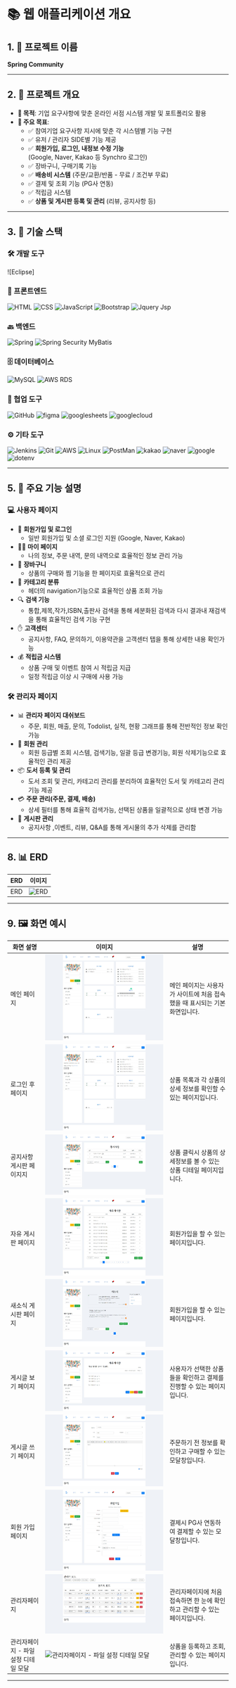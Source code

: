 # 📚 웹 애플리케이션 개요

## 1. 🚀 프로젝트 이름

**Spring Community**

---

## 2. 📖 프로젝트 개요

- **📌 목적**: 기업 요구사항에 맞춘 온라인 서점 시스템 개발 및 포트폴리오 활용
- **🎯 주요 목표**:
  - ✅ 참여기업 요구사항 지시에 맞춘 각 시스템별 기능 구현
  - ✅ 유저 / 관리자 SIDE별 기능 제공
  - ✅ **회원가입, 로그인, 내정보 수정 기능**  
    (Google, Naver, Kakao 등 Synchro 로그인)
  - ✅ 장바구니, 구매기록 기능
  - ✅ **배송비 시스템** (주문/교환/반품 - 무료 / 조건부 무료)
  - ✅ 결제 및 조회 기능 (PG사 연동)
  - ✅ 적립금 시스템
  - ✅ **상품 및 게시판 등록 및 관리** (리뷰, 공지사항 등)

---

## 3. 🔧 기술 스택

### 🛠️ 개발 도구

![Eclipse]

### 🎨 프론트엔드

![HTML](https://img.shields.io/badge/HTML-E34F26?logo=html5&logoColor=white) ![CSS](https://img.shields.io/badge/CSS-1572B6?logo=css3&logoColor=white) ![JavaScript](https://img.shields.io/badge/JavaScript-F7DF1E?logo=javascript&logoColor=black) ![Bootstrap](https://img.shields.io/badge/Bootstrap-7952B3?logo=bootstrap&logoColor=white) ![Jquery](https://img.shields.io/badge/jQuery-0769AD?style=flat-square&logo=jQuery&logoColor=white) Jsp

### 🔙 백엔드

![Spring](https://img.shields.io/badge/Spring-6DB33F?logo=spring&logoColor=white) ![Spring Security](https://img.shields.io/badge/Spring%20Security-6DB33F?logo=springsecurity&logoColor=white) MyBatis

### 🗄️ 데이터베이스

![MySQL](https://img.shields.io/badge/MySQL-4479A1?logo=mysql&logoColor=white) ![AWS RDS](https://img.shields.io/badge/AWS%20RDS-232F3E?logo=amazonaws&logoColor=white)

### 🤝 협업 도구

![GitHub](https://img.shields.io/badge/GitHub-181717?logo=github&logoColor=white) ![figma](https://img.shields.io/badge/figma-F24E1E?logo=figma&logoColor=black) ![googlesheets](https://img.shields.io/badge/googlesheets-34A853?logo=googlesheets&logoColor=white) ![googlecloud](https://img.shields.io/badge/googlecloud-4285F4?style=flat-square&logo=googlecloud&logoColor=white)

### ⚙️ 기타 도구

![Jenkins](https://img.shields.io/badge/Jenkins-D24939?logo=jenkins&logoColor=white) ![Git](https://img.shields.io/badge/Git-F05032?logo=git&logoColor=white) ![AWS](https://img.shields.io/badge/AWS-232F3E?logo=amazonaws&logoColor=white) ![Linux](https://img.shields.io/badge/Linux-FCC624?style=flat-square&logo=linux&logoColor=black) ![PostMan](https://img.shields.io/badge/Postman-FF6C37?style=flat-square&logo=Postman&logoColor=white) ![kakao](https://img.shields.io/badge/kakao%20API-FFCD00?style=flat-square&logo=kakao&logoColor=black) ![naver](https://img.shields.io/badge/naver%20API-03C75A?style=flat-square&logo=naver&logoColor=white) ![google](https://img.shields.io/badge/google%20API-4285F4?style=flat-square&logo=google&logoColor=white) ![dotenv](https://img.shields.io/badge/dotenv-ECD53F?logo=dotenv&logoColor=black)

---

## 5. 📜 주요 기능 설명

### 💻 사용자 페이지

- 🔑 **회원가입 및 로그인**
  - 일반 회원가입 및 소셜 로그인 지원 (Google, Naver, Kakao)
- 👩‍🦲 **마이 페이지**
  - 나의 정보, 주문 내역, 문의 내역으로 효율적인 정보 관리 가능
- 🛒 **장바구니**
  - 상품의 구매와 찜 기능을 한 페이지로 효율적으로 관리
- 📜 **카테고리 분류**
  - 헤더의 navigation기능으로 효율적인 상품 조회 가능
- 🔍 **검색 기능**
  - 통합,제목,작가,ISBN,출판사 검색을 통해 세분화된 검색과 다시 결과내 재검색을 통해 효율적인 검색 기능 구현
- ✋ **고객센터**
  - 공지사항, FAQ, 문의하기, 이용약관을 고객센터 탭을 통해 상세한 내용 확인가능
- 💰 **적립금 시스템**
  - 상품 구매 및 이벤트 참여 시 적립금 지급
  - 일정 적립금 이상 시 구매에 사용 가능

### 🛠 관리자 페이지

- 📊 **관리자 페이지 대쉬보드**
  - 주문, 회원, 매출, 문의, Todolist, 실적, 현황 그래프를 통해 전반적인 정보 확인 가능
- 🧑 **회원 관리**
  - 회원 등급별 조회 시스템, 검색기능, 일괄 등급 변경기능, 회원 삭제기능으로 효율적인 관리 제공
- 📦 **도서 등록 및 관리**
  - 도서 조회 및 관리, 카테고리 관리를 분리하여 효율적인 도서 및 카테고리 관리 기능 제공
- 💳 **주문 관리(주문, 결제, 배송)**
  - 상세 필터를 통해 효율적 검색가능, 선택된 상품을 일괄적으로 상태 변경 가능
- 📝 **게시판 관리**
  - 공지사항 ,이벤트, 리뷰, Q&A를 통해 게시물의 추가 삭제를 관리함

---

## 8. 📊 ERD

| ERD | 이미지                          |
| --- | ------------------------------- |
| ERD | ![ERD](./read.me.image/erd.png) |

---

## 9. 🖼️ 화면 예시

| 화면 설명                            | 이미지                                                                     | 설명                                                                       |
| ------------------------------------ | -------------------------------------------------------------------------- | -------------------------------------------------------------------------- |
| 메인 페이지                          | ![메인 페이지](./readme_image/00main.JPG)                                  | 메인 페이지는 사용자가 사이트에 처음 접속했을 때 표시되는 기본 화면입니다. |
| 로그인 후 페이지                     | ![로그인 후 페이지](./readme_image/06login.JPG)                            | 상품 목록과 각 상품의 상세 정보를 확인할 수 있는 페이지입니다.             |
| 공지사항 게시판 페이지지             | ![공지사항 게시판 페이지](./readme_image/03list.JPG)                       | 상품 클릭시 상품의 상세정보를 볼 수 있는 상품 디테일 페이지입니다.         |
| 자유 게시판 페이지                   | ![자유 게시판 페이지](./readme_image/04list2.JPG)                          | 회원가입을 할 수 있는 페이지입니다.                                        |
| 새소식 게시판 페이지                 | ![새소식 게시판 페이지](./readme_image/05list3.JPG)                        | 회원가입을 할 수 있는 페이지입니다.                                        |
| 게시글 보기 페이지                   | ![게시글 보기 페이지](./readme_image/01view.JPG)                           | 사용자가 선택한 상품들을 확인하고 결제를 진행할 수 있는 페이지입니다.      |
| 게시글 쓰기 페이지                   | ![게시글 쓰기 페이지](./readme_image/02write.JPG)                          | 주문하기 전 정보를 확인하고 구매할 수 있는 모달창입니다.                   |
| 회원 가입 페이지                     | ![회원 가입](./readme_image/register.JPG)                                  | 결제시 PG사 연동하여 결제할 수 있는 모달창입니다.                          |
| 관리자페이지                         | ![관리자페이지 - 대시보드](./readme_image/07admin.JPG)                     | 관리자페이지에 처음 접속하면 한 눈에 확인하고 관리할 수 있는 페이지입니다. |
| 관리자페이지 - 파일 설정 디테일 모달 | ![관리자페이지 - 파일 설정 디테일 모달](./read.me.image/08adminDetail.JPG) | 상품을 등록하고 조회, 관리할 수 있는 페이지입니다.                         |

---

